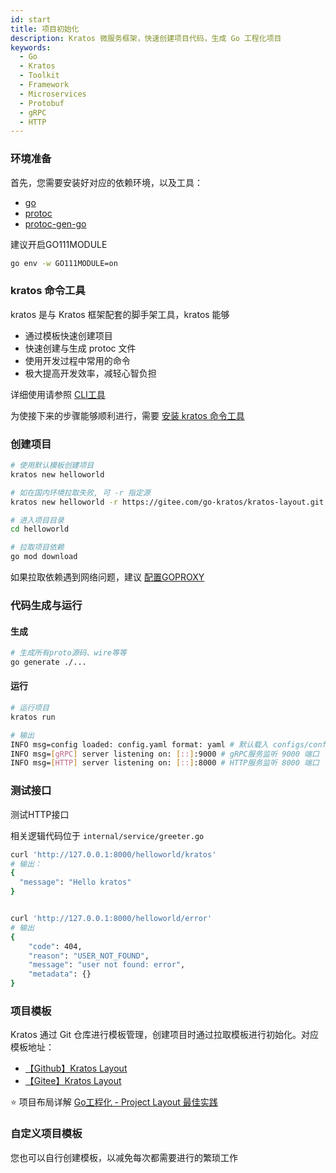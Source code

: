 ```yaml
---
id: start
title: 项目初始化
description: Kratos 微服务框架，快速创建项目代码，生成 Go 工程化项目
keywords:
  - Go 
  - Kratos
  - Toolkit
  - Framework
  - Microservices
  - Protobuf
  - gRPC
  - HTTP
---
```


### 环境准备
首先，您需要安装好对应的依赖环境，以及工具：
- [go](https://golang.org/dl/)
- [protoc](https://github.com/protocolbuffers/protobuf)
- [protoc-gen-go](https://github.com/protocolbuffers/protobuf-go)

建议开启GO111MODULE
```bash
go env -w GO111MODULE=on
```

### kratos 命令工具

kratos 是与 Kratos 框架配套的脚手架工具，kratos 能够

- 通过模板快速创建项目
- 快速创建与生成 protoc 文件
- 使用开发过程中常用的命令
- 极大提高开发效率，减轻心智负担

详细使用请参照 [CLI工具](02-usage.md)

为使接下来的步骤能够顺利进行，需要 [安装 kratos 命令工具](02-usage.md#安装)


### 创建项目
```bash
# 使用默认模板创建项目
kratos new helloworld

# 如在国内环境拉取失败, 可 -r 指定源
kratos new helloworld -r https://gitee.com/go-kratos/kratos-layout.git

# 进入项目目录
cd helloworld

# 拉取项目依赖
go mod download
```
如果拉取依赖遇到网络问题，建议 [配置GOPROXY](https://goproxy.cn/)



### 代码生成与运行
#### 生成
```bash
# 生成所有proto源码、wire等等
go generate ./...
```
#### 运行
```bash
# 运行项目
kratos run

# 输出
INFO msg=config loaded: config.yaml format: yaml # 默认载入 configs/config.yaml 配置文件
INFO msg=[gRPC] server listening on: [::]:9000 # gRPC服务监听 9000 端口
INFO msg=[HTTP] server listening on: [::]:8000 # HTTP服务监听 8000 端口
```

### 测试接口
测试HTTP接口

相关逻辑代码位于 `internal/service/greeter.go`

```bash
curl 'http://127.0.0.1:8000/helloworld/kratos'
# 输出：
{
  "message": "Hello kratos"
}


curl 'http://127.0.0.1:8000/helloworld/error'
# 输出
{
    "code": 404,
    "reason": "USER_NOT_FOUND",
    "message": "user not found: error",
    "metadata": {}
}
```

### 项目模板
Kratos 通过 Git 仓库进行模板管理，创建项目时通过拉取模板进行初始化。对应模板地址：

* [【Github】Kratos Layout](https://github.com/go-kratos/kratos-layout)
* [【Gitee】Kratos Layout](https://gitee.com/go-kratos/kratos-layout.git)

⭐ 项目布局详解 [Go工程化 - Project Layout 最佳实践](/blog/go-project-layout)


### 自定义项目模板
您也可以自行创建模板，以减免每次都需要进行的繁琐工作
